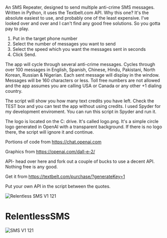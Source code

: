 
An SMS Repeater, designed to send multiple anti-crime SMS messages. Written in Python, it uses the Textbelt.com API. Why this one? It's the absolute easiest to use, and probably one of the least expensive. I've looked over and over and I can't find any good free solutions. So you gotta pay to play.

1. Put in the target phone number
2. Select the number of messages you want to send 
3. Select the speed which you want the messages sent in seconds
4. Click Send.

The app will cycle through several anti-crime messages. Cycles through over 100 messages in English, Spanish, Chinese, Hindu, Pakistani, North Korean, Russian & Nigerian. Each sent message will display in the window. Messages will be 160 characters or less. Toll free numbers are not allowed and the app assumes you are calling USA or Canada or any other +1 dialing country.

The script will show you how many text credits you have left. Check the TEST box and you can test the app without using credits. I used Spyder for my development enviroment. You can run this script in Spyder and run it.

The logo is located on the C: drive. It's called logo.png. It's a simple circle logo generated in OpenAI with a transparent background. If there is no logo there, the script will ignore it and continue.

Portions of code from https://chat.openai.com

Graphics from https://openai.com/dall-e-2/

API- head over here and fork out a couple of bucks to use a decent API. Nothing free is any good. 

Get it from https://textbelt.com/purchase/?generateKey=1

Put your own API in the script between the quotes.


![Relentless SMS V1 121](https://user-images.githubusercontent.com/99687409/220234345-1f96def0-0532-4d57-bda0-d709fbb67cce.png)
# RelentlessSMS
![SMS V1 121](https://user-images.githubusercontent.com/99687409/220234465-527b09ac-ae20-452c-b2ff-31e3f3d2af78.png)
